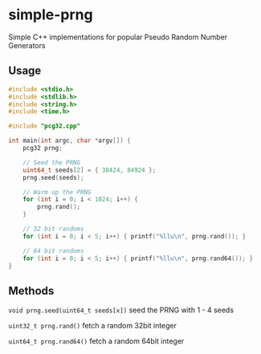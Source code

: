 # simple-prng

Simple C++ implementations for popular Pseudo Random Number Generators

## Usage

```c++
#include <stdio.h>
#include <stdlib.h>
#include <string.h>
#include <time.h>

#include "pcg32.cpp"

int main(int argc, char *argv[]) {
	pcg32 prng;

	// Seed the PRNG
	uint64_t seeds[2] = { 38424, 84924 };
	prng.seed(seeds);

	// Warm up the PRNG
	for (int i = 0; i < 1024; i++) {
		prng.rand();
	}

	// 32 bit randoms
	for (int i = 0; i < 5; i++) { printf("%llu\n", prng.rand()); }

	// 64 bit randoms
	for (int i = 0; i < 5; i++) { printf("%llu\n", prng.rand64()); }
}
```

## Methods

`void prng.seed(uint64_t seeds[x])` seed the PRNG with 1 - 4 seeds

`uint32_t prng.rand()` fetch a random 32bit integer

`uint64_t prng.rand64()` fetch a random 64bit integer

